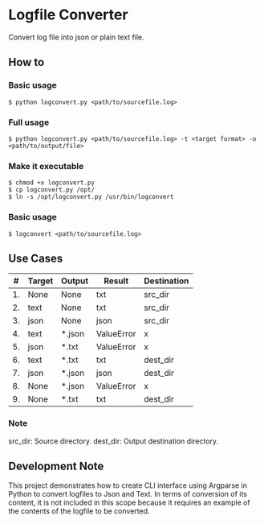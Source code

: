 # Logfile Converter
Convert log file into json or plain text file.

## How to

### Basic usage
```
$ python logconvert.py <path/to/sourcefile.log>
```
### Full usage
```
$ python logconvert.py <path/to/sourcefile.log> -t <target format> -o <path/to/output/file>
```
### Make it executable

```
$ chmod +x logconvert.py
$ cp logconvert.py /opt/
$ ln -s /opt/logconvert.py /usr/bin/logconvert
```

### Basic usage
```
$ logconvert <path/to/sourcefile.log>
```

## Use Cases

| # | Target | Output | Result | Destination |
| --- |---|---|---|---|
| 1. | None | None | txt| src_dir |
| 2. | text | None | txt| src_dir |
| 3. | json | None | json| src_dir |
| 4. | text | *.json | ValueError | x |
| 5. | json | *.txt | ValueError | x |
| 6. | text | *.txt | txt | dest_dir |
| 7. | json | *.json | json | dest_dir |
| 8. | None | *.json | ValueError | x |
| 9. | None | *.txt | txt | dest_dir |

### Note
src_dir: Source directory.
dest_dir: Output destination directory.

## Development Note

This project demonstrates how to create CLI interface using Argparse in Python to convert logfiles to Json and Text. In terms of conversion of its content, it is not included in this scope because it requires an example of the contents of the logfile to be converted.